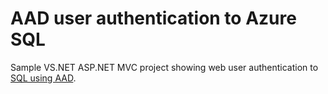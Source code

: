 # AAD user authentication to Azure SQL
Sample VS.NET ASP.NET MVC project showing web user authentication to [SQL using AAD](https://docs.microsoft.com/en-us/azure/azure-sql/database/authentication-aad-overview).
